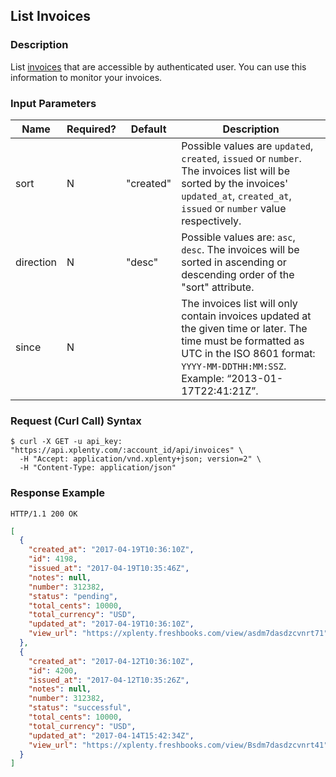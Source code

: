 ## List Invoices

### Description
List [invoices](https://github.com/xplenty/xplenty-api-doc-v2/blob/master/resources/invoice.md) that are accessible by authenticated user.
You can use this information to monitor your invoices.

### Input Parameters

|Name|Required?|Default|Description|
|----|---------|-------|-----------|
sort|N|"created"|Possible values are `updated`, `created`, `issued` or `number`. The invoices list will be sorted by the invoices' `updated_at`, `created_at`, `issued` or `number` value respectively.
direction|N|"desc"|Possible values are: `asc`, `desc`. The invoices will be sorted in ascending or descending order of the "sort" attribute.
since|N| |The invoices list will only contain invoices updated at the given time or later. The time must be formatted as UTC in the ISO 8601 format: ```YYYY-MM-DDTHH:MM:SSZ```. Example: “2013-01-17T22:41:21Z”.

### Request (Curl Call) Syntax
```shell
$ curl -X GET -u api_key: "https://api.xplenty.com/:account_id/api/invoices" \
  -H "Accept: application/vnd.xplenty+json; version=2" \
  -H "Content-Type: application/json"
```

### Response Example
```HTTP
HTTP/1.1 200 OK
```

```json
[
  {
    "created_at": "2017-04-19T10:36:10Z",
    "id": 4198,
    "issued_at": "2017-04-19T10:35:46Z",
    "notes": null,
    "number": 312382,
    "status": "pending",
    "total_cents": 10000,
    "total_currency": "USD",
    "updated_at": "2017-04-19T10:36:10Z",
    "view_url": "https://xplenty.freshbooks.com/view/asdm7dasdzcvnrt71"
  },
  {
    "created_at": "2017-04-12T10:36:10Z",
    "id": 4200,
    "issued_at": "2017-04-12T10:35:26Z",
    "notes": null,
    "number": 312382,
    "status": "successful",
    "total_cents": 10000,
    "total_currency": "USD",
    "updated_at": "2017-04-14T15:42:34Z",
    "view_url": "https://xplenty.freshbooks.com/view/Bsdm7dasdzcvnrt41"
  }
]
```
